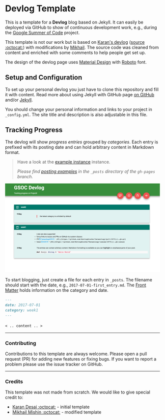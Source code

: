 # Devlog Template

This is a template for a **Devlog** blog based on Jekyll.
It can easily be deployed via GitHub to show of continuous development work,
e.g., during the [Google Summer of Code](https://summerofcode.withgoogle.com/) project.

This template is not our work but is based on [Karan's devlog](http://karandesai-96.github.io/devlog/)
([source :octocat:](https://github.com/karandesai-96/devlog)) with modifications
by [Mikhail](https://github.com/mishinma/carsusdevlog).
The source code was cleaned from content and enriched with some comments to help
people get set up.

The design of the devlog page uses [Material Design](https://material.io/guidelines/material-design/introduction.html#introduction-principles) with [Roboto](https://fonts.google.com/specimen/Roboto) font.

## Setup and Configuration

To set up your personal devlog you just have to clone this repository and fill
it with content.
Read more about using Jekyll with GitHub page [on GitHub](https://help.github.com/articles/using-jekyll-as-a-static-site-generator-with-github-pages/)
and/or [Jekyll](https://jekyllrb.com/docs/github-pages/).

You should change your personal information and links to your project in
`_config.yml`. The site title and description is also adjustable in this file.

## Tracking Progress

The devlog will show _progress entries_ grouped by _categories_.
Each entry is prefixed with its posting date and can hold arbitrary content in
Markdown format.

> Have a look at the [example instance](http://terasology.org/DevlogTemplate/) instance.
>
> _Please find [posting examples](https://github.com/MovingBlocks/DevlogTemplate/tree/gh-pages/_posts) in the `_posts` directory of the `gh-pages` branch._

![Example screenshot of the Devlog.](./images/screenshot.png)

To start blogging, just create a file for each entry in `_posts`. The filename
should start with the date, e.g., `2017-07-01-first_entry.md`.
The [Front Matter](https://jekyllrb.com/docs/frontmatter/) holds information on the category and date.

```markdown
---
date: 2017-07-01
category: week1
---

< .. content .. >
```

---
### Contributing

Contributions to this template are always welcome. Please open a pull request
(PR) for adding new features or fixing bugs.
If you want to report a problem please use the issue tracker on GitHub.

---

### Credits

This template was not made from scratch. We would like to give special credit to:

- [Karan Desai :octocat:](https://github.com/karandesai-96) - initial template
- [Mikhail Mishin :octocat:](https://github.com/mishinma) - modified template

